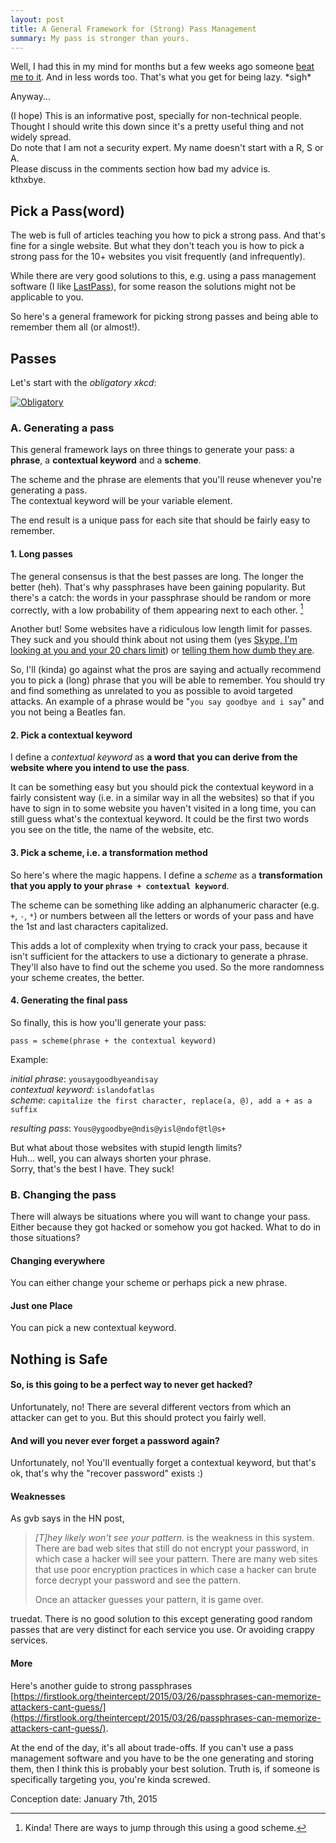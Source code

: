 ```yaml
---
layout: post
title: A General Framework for (Strong) Pass Management
summary: My pass is stronger than yours.
---
```


Well, I had this in my mind for months but a few weeks ago someone [beat me to it](https://news.ycombinator.com/item?id=9744058).
And in less words too. That's what you get for being lazy. \*sigh\*

Anyway...


(I hope) This is an informative post, specially for non-technical people.<br/>
Thought I should write this down since it's a pretty useful thing and not widely spread.<br/>
Do note that I am not a security expert. My name doesn't start with a R, S or A.<br/>
Please discuss in the comments section how bad my advice is.<br/>
kthxbye.



## Pick a Pass(word)

The web is full of articles teaching you how to pick a strong pass. And that's fine for a single website.
But what they don't teach you is how to pick a strong pass for the 10+ websites you visit frequently (and infrequently).

While there are very good solutions to this, e.g. using a pass management software (I like [LastPass](https://lastpass.com/)), for some reason the solutions might not be applicable to you.

So here's a general framework for picking strong passes and being able to remember them all (or almost!).



## Passes

Let's start with the *obligatory xkcd*:

[![Obligatory](http://imgs.xkcd.com/comics/password_strength.png)](http://xkcd.com/936/)


### A. Generating a pass

This general framework lays on three things to generate your pass: a **phrase**, a **contextual keyword** and a **scheme**.

The scheme and the phrase are elements that you'll reuse whenever you're generating a pass.<br/>
The contextual keyword will be your variable element.

The end result is a unique pass for each site that should be fairly easy to remember.

#### 1. Long passes
The general consensus is that the best passes are long. The longer the better (heh). That's why passphrases have been gaining popularity.
But there's a catch: the words in your passphrase should be random or more correctly, with a low probability of them appearing next to each other. [^1]

[^1]: Kinda! There are ways to jump through this using a good scheme.

Another but! Some websites have a ridiculous low length limit for passes. They suck and you should think about not using them (yes [Skype, I'm looking at you and your 20 chars limit](http://community.skype.com/t5/Security-Privacy-Trust-and/What-does-the-skype-password-want/td-p/48790)) or [telling them how dumb they are](http://community.skype.com/t5/Security-Privacy-Trust-and/Remove-password-length-limit/td-p/1323100).

So, I'll (kinda) go against what the pros are saying and actually recommend you to pick a (long) phrase that you will be able to remember.
You should try and find something as unrelated to you as possible to avoid targeted attacks.
An example of a phrase would be "`you say goodbye and i say`" and you not being a Beatles fan.

#### 2. Pick a contextual keyword
I define a *contextual keyword* as **a word that you can derive from the website where you intend to use the pass**.

It can be something easy but you should pick the contextual keyword in a fairly consistent way (i.e. in a similar way in all the websites) so that if you have to sign in to some website you haven't visited in a long time, you can still guess what's the contextual keyword. It could be the first two words you see on the title, the name of the website, etc.

#### 3. Pick a scheme, i.e. a transformation method
So here's where the magic happens. I define a *scheme* as a **transformation that you apply to your `phrase + contextual keyword`**.

The scheme can be something like adding an alphanumeric character (e.g. `+`, `-`, `*`) or numbers between all the letters or words of your pass and have the 1st and last characters capitalized.

This adds a lot of complexity when trying to crack your pass, because it isn't sufficient for the attackers to use a dictionary to generate a phrase.
They'll also have to find out the scheme you used. So the more randomness your scheme creates, the better.

#### 4. Generating the final pass
So finally, this is how you'll generate your pass:

```
pass = scheme(phrase + the contextual keyword)
```

Example:

*initial phrase*: `yousaygoodbyeandisay`<br/>
*contextual keyword*: `islandofatlas`<br/>
*scheme*: `capitalize the first character, replace(a, @), add a + as a suffix`<br/>

*resulting pass*: `Yous@ygoodbye@ndis@yisl@ndof@tl@s+`

But what about those websites with stupid length limits?<br/>
Huh... well, you can always shorten your phrase.<br/>
Sorry, that's the best I have. They suck!


### B. Changing the pass

There will always be situations where you will want to change your pass. Either because they got hacked or somehow you got hacked. What to do in those situations?

#### Changing everywhere
You can either change your scheme or perhaps pick a new phrase.

#### Just one Place
You can pick a new contextual keyword.



## Nothing is Safe

#### So, is this going to be a perfect way to never get hacked?
Unfortunately, no! There are several different vectors from which an attacker can get to you. But this should protect you fairly well.

#### And will you never ever forget a password again?
Unfortunately, no! You'll eventually forget a contextual keyword, but that's ok, that's why the "recover password" exists :)

#### Weaknesses

As gvb says in the HN post,

> *[T]hey likely won't see your pattern.* is the weakness in this system. There are bad web sites that still do not encrypt your password, in which case a hacker will see your pattern. There are many web sites that use poor encryption practices in which case a hacker can brute force decrypt your password and see the pattern.
>
> Once an attacker guesses your pattern, it is game over.

truedat. There is no good solution to this except generating good random passes that are very distinct for each service you use. Or avoiding crappy services.


#### More

Here's another guide to strong passphrases [https://firstlook.org/theintercept/2015/03/26/passphrases-can-memorize-attackers-cant-guess/](https://firstlook.org/theintercept/2015/03/26/passphrases-can-memorize-attackers-cant-guess/).


At the end of the day, it's all about trade-offs. If you can't use a pass management software and you have to be the one generating and storing them, then I think this is probably your best solution. Truth is, if someone is specifically targeting you, you're kinda screwed.



Conception date: January 7th, 2015
